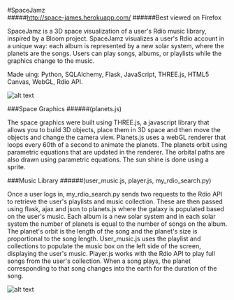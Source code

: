 #SpaceJamz  
#####http://space-james.herokuapp.com/
######Best viewed on Firefox

SpaceJamz is a 3D space visualization of a user's Rdio music library, inspired by a Bloom project. SpaceJamz visualizes a user's Rdio account in a unique way: each album is represented by a new solar system, where the planets are the songs. Users can play songs, albums, or playlists while the graphics change to the music. 

Made uing: Python, SQLAlchemy, Flask, JavaScript, THREE.js, HTML5 Canvas, WebGL, Rdio API.

![alt text](https://raw.github.com/br3annalynn/Hackbright_Project/master/static/imgs/ScreenShot3.png)


###Space Graphics
######(planets.js)

The space graphics were built using THREE.js, a javascript library that allows you to build 3D objects, place them in 3D space and then move the objects and change the camera view. Planets.js uses a webGL renderer that loops every 60th of a second to animate the planets. The planets orbit using parametric equations that are updated in the renderer. The orbital paths are also drawn using parametric equations. The sun shine is done using a sprite.


###Music Library
######(user\_music.js, player.js, my\_rdio\_search.py)

Once a user logs in, my\_rdio\_search.py sends two requests to the Rdio API to retrieve the user's playlists and music collection. These are then passed using flask, ajax and json to planets.js where the galaxy is populated based on the user's music. Each album is a new solar system and in each solar system the number of planets is equal to the number of songs on the album. The planet's orbit is the length of the song and the planet's size is proportional to the song length. User\_music.js uses the playlist and collections to populate the music box on the left side of the screen, displaying the user's music. Player.js works with the Rdio API to play full songs from the user's collection. When a song plays, the planet corresponding to that song changes into the earth for the duration of the song. 

![alt text](https://raw.github.com/br3annalynn/Hackbright_Project/master/static/imgs/ScreenShot5.png)
